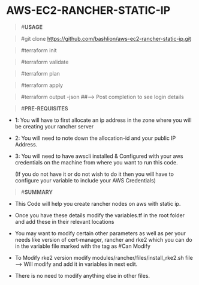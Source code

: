 # AWS-EC2-RANCHER-STATIC-IP

> #**USAGE**

> #git clone https://github.com/bashlion/aws-ec2-rancher-static-ip.git  

> #terraform init  

> #terraform validate  

> #terraform plan  

> #terraform apply  

> #terraform output -json  ##--> Post completion to see login details  

> #**PRE-REQUISITES**

* 1: You will have to first allocate an ip address in the zone where you will be creating your rancher server  

* 2: You will need to note down the allocation-id and your public IP Address.  

* 3: You will need to have awscli installed & Configured with your aws credentials on the machine from where you want to run this code.   

     (If you do not have it or do not wish to do it then you will have to configure your variable to include your AWS Credentials)  

> #**SUMMARY**

* This Code will help you create rancher nodes on aws with static ip.  

*  Once you have these details modify the variables.tf in the root folder and add these in their relevant locations  

*  You may want to modify certain other parameters as well as per your needs like version of cert-manager, rancher and rke2 which you can do in the variable file marked with the tag as #Can Modify  

*  To Modify rke2 version modify modules/rancher/files/install_rke2.sh file --> Will modify and add it in variables in next edit.  

*  There is no need to modify anything else in other files.  
